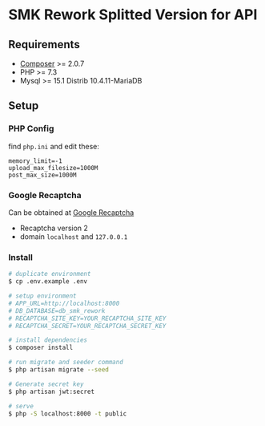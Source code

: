 # SMK Rework Splitted Version for API

## Requirements
- [Composer](https://getcomposer.org/download) >= 2.0.7
- PHP >= 7.3
- Mysql >= 15.1 Distrib 10.4.11-MariaDB

## Setup
### PHP Config
find `php.ini` and edit these:
```
memory_limit=-1
upload_max_filesize=1000M
post_max_size=1000M
```

### Google Recaptcha
Can be obtained at [Google Recaptcha](https://www.google.com/recaptcha/admin)
- Recaptcha version 2
- domain `localhost` and `127.0.0.1`

### Install
```bash
# duplicate environment
$ cp .env.example .env

# setup environment
# APP_URL=http://localhost:8000
# DB_DATABASE=db_smk_rework
# RECAPTCHA_SITE_KEY=YOUR_RECAPTCHA_SITE_KEY
# RECAPTCHA_SECRET=YOUR_RECAPTCHA_SECRET_KEY

# install dependencies
$ composer install

# run migrate and seeder command
$ php artisan migrate --seed

# Generate secret key
$ php artisan jwt:secret

# serve
$ php -S localhost:8000 -t public
```
